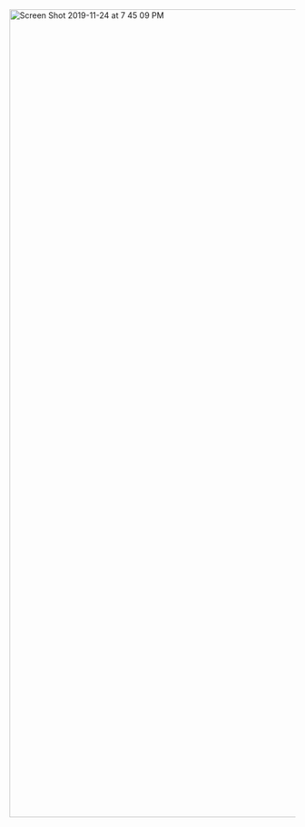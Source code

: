 <img width="1424" alt="Screen Shot 2019-11-24 at 7 45 09 PM" src="https://user-images.githubusercontent.com/55306344/69504666-f2680800-0ef2-11ea-8b10-7f1af1f1193a.png">
